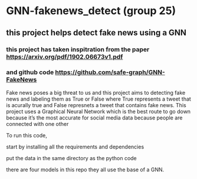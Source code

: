 # GNN-fakenews_detect (group 25)
## this project helps detect fake news using a GNN
### this project has taken inspitration from the paper https://arxiv.org/pdf/1902.06673v1.pdf 
### and github code https://github.com/safe-graph/GNN-FakeNews

Fake news poses a big threat to us and this project aims to detecting fake news and labeling them as True or False where True represents a tweet that is acurally true and False represnets a tweet that contains fake news. 
This project uses a Graphical Neural Network which is the best route to go down because it’s the most accurate for social media data because people are connected with one other

To run this code, 

start by installing all the requirements and dependencies 

put the data in the same directory as the python code

there are four models in this repo they all use the base of a GNN.
